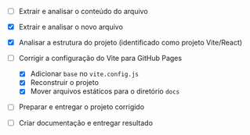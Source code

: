 - [ ] Extrair e analisar o conteúdo do arquivo
- [x] Extrair e analisar o novo arquivo
- [x] Analisar a estrutura do projeto (identificado como projeto Vite/React)
- [ ] Corrigir a configuração do Vite para GitHub Pages
  - [x] Adicionar `base` no `vite.config.js`
  - [x] Reconstruir o projeto
  - [x] Mover arquivos estáticos para o diretório `docs`
- [ ] Preparar e entregar o projeto corrigido
- [ ] Criar documentação e entregar resultado

